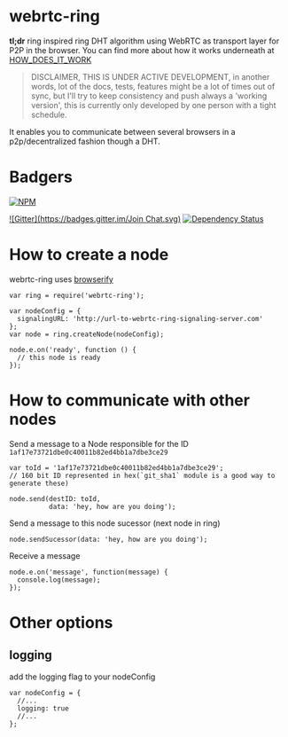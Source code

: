 webrtc-ring
=======================================

**tl;dr** ring inspired ring DHT algorithm using WebRTC as transport layer for P2P in the browser. You can find more about how it works underneath at [HOW_DOES_IT_WORK](/HOW_DOES_IT_WORD.md)

> DISCLAIMER, THIS IS UNDER ACTIVE DEVELOPMENT, in another words, lot of the docs, tests, features might be a lot of times out of sync, but I'll try to keep consistency and push always a 'working version', this is currently only developed by one person with a tight schedule.

It enables you to communicate between several browsers in a p2p/decentralized fashion though a DHT.

# Badgers
[![NPM](https://nodei.co/npm/webrtc-ring.png?downloads=true&stars=true)](https://nodei.co/npm/webrtc-ring/)

[![Gitter](https://badges.gitter.im/Join Chat.svg)](https://gitter.im/diasdavid/webrtc-ring?utm_source=badge&utm_medium=badge&utm_campaign=pr-badge) 
[![Dependency Status](https://david-dm.org/diasdavid/webrtc-ring.svg)](https://david-dm.org/diasdavid/webrtc-ring)

# How to create a node

  webrtc-ring uses [browserify](http://browserify.org/)

  ```
  var ring = require('webrtc-ring');

  var nodeConfig = {
    signalingURL: 'http://url-to-webrtc-ring-signaling-server.com'
  };
  var node = ring.createNode(nodeConfig);

  node.e.on('ready', function () {
    // this node is ready
  });
  ```

# How to communicate with other nodes

  Send a message to a Node responsible for the ID `1af17e73721dbe0c40011b82ed4bb1a7dbe3ce29`

  ```
  var toId = '1af17e73721dbe0c40011b82ed4bb1a7dbe3ce29'; 
  // 160 bit ID represented in hex(`git_sha1` module is a good way to generate these)

  node.send(destID: toId, 
            data: 'hey, how are you doing');
  ```

  Send a message to this node sucessor (next node in ring)

  ```
  node.sendSucessor(data: 'hey, how are you doing');
  ```

  Receive a message
  ```
  node.e.on('message', function(message) {
    console.log(message);
  });
  ```

# Other options

## logging

  add the logging flag to your nodeConfig

  ```
  var nodeConfig = {
    //...
    logging: true
    //...
  };
  ```